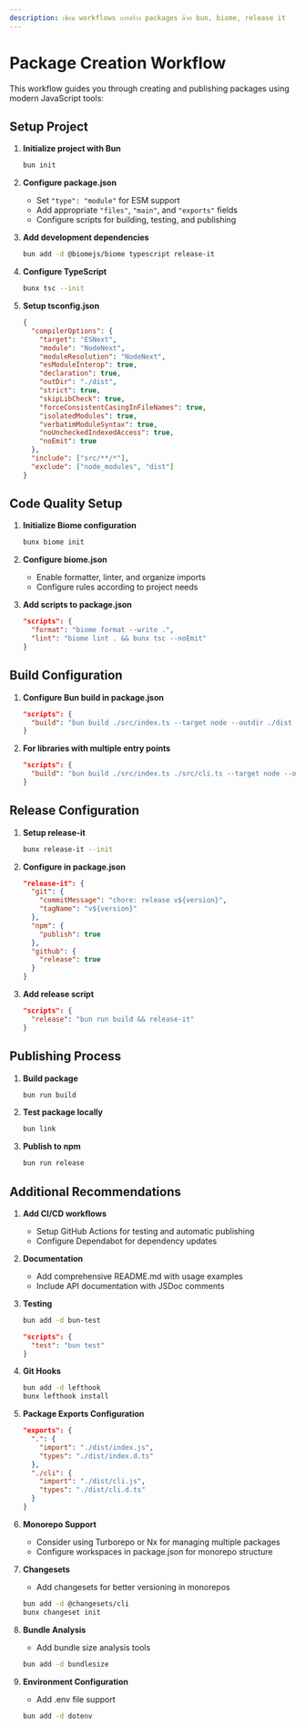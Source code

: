 ```yaml
---
description: เขียน workflows การสร้าง packages ด้วย bun, biome, release it
---
```


# Package Creation Workflow

This workflow guides you through creating and publishing packages using modern JavaScript tools:

## Setup Project

1. **Initialize project with Bun**
   ```bash
   bun init
   ```

2. **Configure package.json**
   - Set `"type": "module"` for ESM support
   - Add appropriate `"files"`, `"main"`, and `"exports"` fields
   - Configure scripts for building, testing, and publishing

3. **Add development dependencies**
   ```bash
   bun add -d @biomejs/biome typescript release-it
   ```

4. **Configure TypeScript**
   ```bash
   bunx tsc --init
   ```

5. **Setup tsconfig.json**
   ```json
   {
     "compilerOptions": {
       "target": "ESNext",
       "module": "NodeNext",
       "moduleResolution": "NodeNext",
       "esModuleInterop": true,
       "declaration": true,
       "outDir": "./dist",
       "strict": true,
       "skipLibCheck": true,
       "forceConsistentCasingInFileNames": true,
       "isolatedModules": true,
       "verbatimModuleSyntax": true,
       "noUncheckedIndexedAccess": true,
       "noEmit": true
     },
     "include": ["src/**/*"],
     "exclude": ["node_modules", "dist"]
   }
   ```

## Code Quality Setup

1. **Initialize Biome configuration**
   ```bash
   bunx biome init
   ```

2. **Configure biome.json**
   - Enable formatter, linter, and organize imports
   - Configure rules according to project needs

3. **Add scripts to package.json**
   ```json
   "scripts": {
     "format": "biome format --write .",
     "lint": "biome lint . && bunx tsc --noEmit"
   }
   ```

## Build Configuration

1. **Configure Bun build in package.json**
   ```json
   "scripts": {
     "build": "bun build ./src/index.ts --target node --outdir ./dist --format esm"
   }
   ```

2. **For libraries with multiple entry points**
   ```json
   "scripts": {
     "build": "bun build ./src/index.ts ./src/cli.ts --target node --outdir ./dist --format esm"
   }
   ```

## Release Configuration

1. **Setup release-it**
   ```bash
   bunx release-it --init
   ```

2. **Configure in package.json**
   ```json
   "release-it": {
     "git": {
       "commitMessage": "chore: release v${version}",
       "tagName": "v${version}"
     },
     "npm": {
       "publish": true
     },
     "github": {
       "release": true
     }
   }
   ```

3. **Add release script**
   ```json
   "scripts": {
     "release": "bun run build && release-it"
   }
   ```

## Publishing Process

1. **Build package**
   ```bash
   bun run build
   ```

2. **Test package locally**
   ```bash
   bun link
   ```

3. **Publish to npm**
   ```bash
   bun run release
   ```

## Additional Recommendations

1. **Add CI/CD workflows**
   - Setup GitHub Actions for testing and automatic publishing
   - Configure Dependabot for dependency updates

2. **Documentation**
   - Add comprehensive README.md with usage examples
   - Include API documentation with JSDoc comments

3. **Testing**
   ```bash
   bun add -d bun-test
   ```
   ```json
   "scripts": {
     "test": "bun test"
   }
   ```

4. **Git Hooks**
   ```bash
   bun add -d lefthook
   bunx lefthook install
   ```

5. **Package Exports Configuration**
   ```json
   "exports": {
     ".": {
       "import": "./dist/index.js",
       "types": "./dist/index.d.ts"
     },
     "./cli": {
       "import": "./dist/cli.js",
       "types": "./dist/cli.d.ts"
     }
   }
   ```

6. **Monorepo Support**
   - Consider using Turborepo or Nx for managing multiple packages
   - Configure workspaces in package.json for monorepo structure

7. **Changesets**
   - Add changesets for better versioning in monorepos
   ```bash
   bun add -d @changesets/cli
   bunx changeset init
   ```

8. **Bundle Analysis**
   - Add bundle size analysis tools
   ```bash
   bun add -d bundlesize
   ```

9. **Environment Configuration**
   - Add .env file support
   ```bash
   bun add -d dotenv
